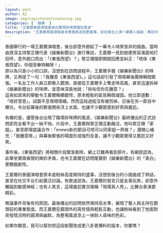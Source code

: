 ```yaml
---
layout: post
author: AI
image: img/Logintocontinueusing.jpg
categories: [ '娛樂' ]
title: "王嘉爾泰國演唱會後台驚現拆咪牌尷尬風波"  
description: "王嘉爾泰國演唱會本應是歌迷狂歡盛事，卻在後台上演一幕驚人插曲：專訪中脫口而出提到《東張西望》，引發幕後緊張，一名女工作人員當場衝入奪咪並拆掉《娛樂新聞台》咪牌，場面瞬間凝固。雖然正式播出的訪問互動融洽，但原片中那秒拆咪牌的火藥味被網民視為坐實兩台微妙關係，甚至有人笑稱比台上表演更刺激，全程堪稱真人秀現場！"  "
---
```

泰國舉行的一場王嘉爾演唱會，後台卻意外掀起了一幕令人啼笑皆非的插曲。當時由資深主持黎芷珊代表《娛樂新聞台》進行專訪，王嘉爾一見到她便笑容滿面地打招呼，意外脫口而出：「《東張西望》？」黎芷珊隨即開朗回應並糾正：「唔係《東張西望》，你個音樂特輯呀！」  
原以為只是小小的口誤，沒想到在訪問過程中，王嘉爾手握《娛樂新聞台》的咪牌，又再提了一句：「我鍾意《東張西望》。」這句話卻引發了現場幕後團隊瞬間緊張。一名女工作人員立即衝入鏡頭，直接從王嘉爾手上奪走咪高風，甚至迅速拆掉《娛樂新聞台》的咪牌，並意味深長地說：「拆咗佢你先鍾意？」  
這突如其來的舉動令王嘉爾略顯錯愕，原本輕鬆的氣氛瞬間凝固。他立即道歉：「唔好意思」，試圖平息現場情緒。然而這段過程沒有被剪掉，日後在另一節目中曝光，令台前幕後的緊張關係浮上水面，也讓不少觀眾感到好奇與尷尬。  

有趣的是，儘管後台出現了臨場拆咪牌的風波，《娛樂新聞台》最終播出的正式訪問卻完全看不出一絲不快。片段中，王嘉爾與黎芷珊互動融洽，他叫黎芷珊「家姐」，甚至即場提議合作：「enews新的節目可唔可以同家姐一齊做？」還開心補充：「我鍾意呀。」與幕後緊張的場面形成強烈反差，讓不少觀眾覺得又尷尬又好笑。  

事件後，《東張西望》將相關片段緊急刪除，網上已難再看到原片。有網民認為，此舉坐實兩者間的微妙矛盾，也令王嘉爾在訪問尾聲對《娛樂新聞台》的「表白」更顯戲劇性。  

王嘉爾的泰國演唱會原本是粉絲高度期待的盛事，沒想到後台的小插曲成了熱話，甚至在社交平台引起廣泛討論。有歌迷認為，王嘉爾的發言只是友善玩笑，卻意外觸碰到敏感神經；也有人笑言，這場尷尬實況堪稱「現場真人秀」，比舞台表演更精彩。  

無論事件背後有何原因，最後播出的訪問依然保持高水準，展現了藝人與主持在鏡頭前的專業態度。而王嘉爾在鏡頭外的真性情與輕鬆互動，也讓粉絲看到了他面對突發情況時的圓滑與幽默，為整場風波添上一抹耐人尋味的色彩。  

如果你願意，我可以幫你把這段新聞改成更八卦更爆料的版本，你要嗎？